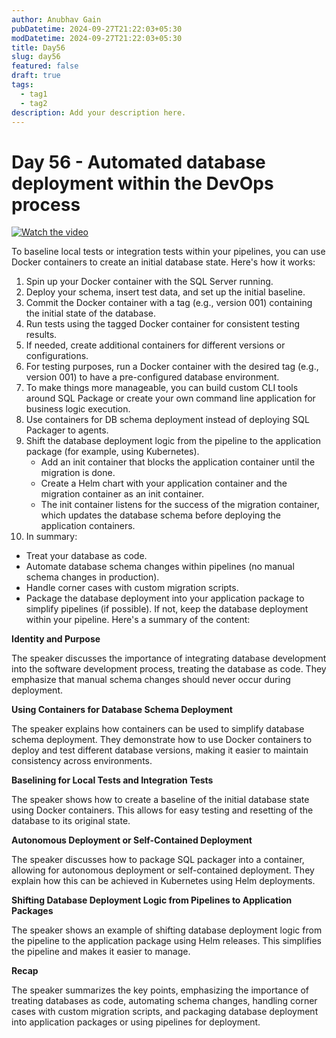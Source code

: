 ```yaml
---
author: Anubhav Gain
pubDatetime: 2024-09-27T21:22:03+05:30
modDatetime: 2024-09-27T21:22:03+05:30
title: Day56
slug: day56
featured: false
draft: true
tags:
  - tag1
  - tag2
description: Add your description here.
---
```


# Day 56 - Automated database deployment within the DevOps process

[![Watch the video](/thumbnails/day56.png)](https://www.youtube.com/watch?v=LOEaKrcZH_8)

To baseline local tests or integration tests within your pipelines, you can use Docker containers to create an initial database state. Here's how it works:

1. Spin up your Docker container with the SQL Server running.
2. Deploy your schema, insert test data, and set up the initial baseline.
3. Commit the Docker container with a tag (e.g., version 001) containing the initial state of the database.
4. Run tests using the tagged Docker container for consistent testing results.
5. If needed, create additional containers for different versions or configurations.
6. For testing purposes, run a Docker container with the desired tag (e.g., version 001) to have a pre-configured database environment.
7. To make things more manageable, you can build custom CLI tools around SQL Package or create your own command line application for business logic execution.
8. Use containers for DB schema deployment instead of deploying SQL Packager to agents.
9. Shift the database deployment logic from the pipeline to the application package (for example, using Kubernetes).
   - Add an init container that blocks the application container until the migration is done.
   - Create a Helm chart with your application container and the migration container as an init container.
   - The init container listens for the success of the migration container, which updates the database schema before deploying the application containers.
10. In summary:

- Treat your database as code.
- Automate database schema changes within pipelines (no manual schema changes in production).
- Handle corner cases with custom migration scripts.
- Package the database deployment into your application package to simplify pipelines (if possible). If not, keep the database deployment within your pipeline.
  Here's a summary of the content:

**Identity and Purpose**

The speaker discusses the importance of integrating database development into the software development process, treating the database as code. They emphasize that manual schema changes should never occur during deployment.

**Using Containers for Database Schema Deployment**

The speaker explains how containers can be used to simplify database schema deployment. They demonstrate how to use Docker containers to deploy and test different database versions, making it easier to maintain consistency across environments.

**Baselining for Local Tests and Integration Tests**

The speaker shows how to create a baseline of the initial database state using Docker containers. This allows for easy testing and resetting of the database to its original state.

**Autonomous Deployment or Self-Contained Deployment**

The speaker discusses how to package SQL packager into a container, allowing for autonomous deployment or self-contained deployment. They explain how this can be achieved in Kubernetes using Helm deployments.

**Shifting Database Deployment Logic from Pipelines to Application Packages**

The speaker shows an example of shifting database deployment logic from the pipeline to the application package using Helm releases. This simplifies the pipeline and makes it easier to manage.

**Recap**

The speaker summarizes the key points, emphasizing the importance of treating databases as code, automating schema changes, handling corner cases with custom migration scripts, and packaging database deployment into application packages or using pipelines for deployment.
